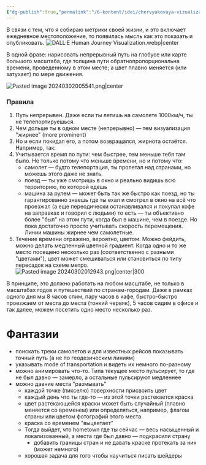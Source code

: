 ```yaml
---
{"dg-publish":true,"permalink":"/6-kontent/idei/chervyakovaya-vizualizacziya-peremeshhenij/"}
---
```


В связи с тем, что я собираю метрики своей жизни, и это включает ежедневное местоположение, то появилась мысль как  это показать и опубликовать.
![DALL·E Human Journey Visualization.webp|center](/img/user/files/DALL%C2%B7E%20Human%20Journey%20Visualization.webp)

В одной фразе: нарисовать непрерывный путь на глобусе или карте большого масштаба, где толщина пути обратнопропорциональна времени, проведенному в этом месте; а цвет плавно меняется (или затухает) по мере движения.

![Pasted image 20240302005541.png|center](/img/user/files/Pasted%20image%2020240302005541.png)

### Правила
1. Путь непрерывен. Даже если ты летишь на самолете 1000км/ч, ты не телепортируешься.
2. Чем дольше ты в одном месте (непрерывно) — тем визуализация "жирнее" (more prominent)
3. Но и если покидал его, а потом возвращался, жирнота остаётся. Например, так:
4. Учитывается время по пути: чем быстрее, тем меньше тебя там было. Не только потому что меньше времени, но и потому что:
	- самолет — будто телепортация, ты пролетал над странами, но можешь этого даже не знать.
	- поезд — ты уже смотришь в окно и реально видишь всю территорию, по которой едешь
	- машина за рулем — может быть так же быстро как поезд, но ты гарантированно знаешь где ты ехал и смотрел в окно на всё что проезжал (а еще переодически останавливался и покупал кофе на заправках и говорил с людьми)
	 то есть — ты объективно более "был" на этом пути, когда был в машине, чем в поезде. Но пока достаточно просто учитывать скорость перемещения. Линии машины жирнее чем самолетные.
5. Течение времени отражено, вероятно, цветом. Можно фейдить, можно делать медленный цветной градиент. Когда одно и то же место посещено несколько раз (соответственно с разными "цветами"), цвет может смешиваться или становиться по типу пересадок на схеме метро. 
   ![Pasted image 20240302012943.png|center|300](/img/user/files/Pasted%20image%2020240302012943.png)

В принципе, это должно работать на любом масштабе, не только в масштабах годов и путешествий по странам-городам. Даже в рамках одного дня мы 8 часов спим, пару часов в кафе, быстро-быстро проезжаем от места до места (тонкий червяк), 5 часов сидим в офисе и так далее, можем посетить одно место несколько раз.

# Фантазии
- поискать треки самолетов и для известных рейсов показывать точный путь (а не по геодезическим линиям)
- указывать mode of transportation и видеть их немного по-разному
- можно анимировать что-то. Типа текущее место пульсирует, то где не был давно — замерло, а остальные пульсируют медленнее
- можно давние места "размывать"
	- каждой точке (пикселю) поверхности присвоить цвет
	- каждый день что ты где-то — из этой точки растекается краска
	- цвет растекающейся краски может быть случайный (плавно меняется со временем) или определяться, например, флагом страны или цветом фотографий этого места.
	- краска со временем "выцветает"
	- Тогда выйдет, что hometown где ты сейчас — весь насыщенный и локализованный, а места где был давно — подкрасили страну
		- добавить границы стран и не давать краске протекать за них (может немного)
	- хорошая задача для того чтобы научиться писать шейдеры

<blockquote class="twitter-tweet"><a href="https://twitter.com/user/status/1763640855364309171?ref_src=twsrc%5Etfw"></a></blockquote> <script async src="https://platform.twitter.com/widgets.js" charset="utf-8"></script>